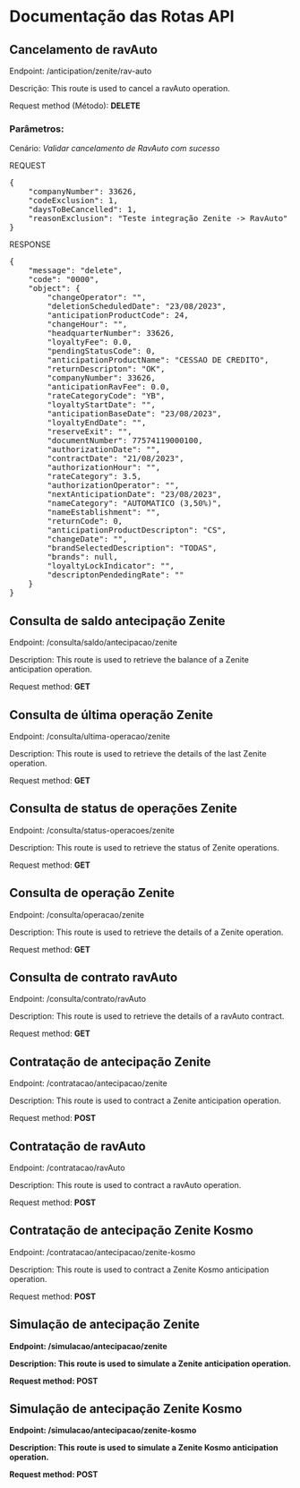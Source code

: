 # Documentação das Rotas API

## Cancelamento de ravAuto
Endpoint: /anticipation/zenite/rav-auto

Descrição: This route is used to cancel a ravAuto operation.

Request method (Método): <b>DELETE</b>

### Parâmetros:

Cenário: *Validar cancelamento de RavAuto com sucesso*

REQUEST

<pre>{
    "companyNumber": 33626,
    "codeExclusion": 1,
    "daysToBeCancelled": 1,
    "reasonExclusion": "Teste integração Zenite -> RavAuto"
}</pre>

RESPONSE

<pre>{
    "message": "delete",
    "code": "0000",
    "object": {
        "changeOperator": "",
        "deletionScheduledDate": "23/08/2023",
        "anticipationProductCode": 24,
        "changeHour": "",
        "headquarterNumber": 33626,
        "loyaltyFee": 0.0,
        "pendingStatusCode": 0,
        "anticipationProductName": "CESSAO DE CREDITO",
        "returnDescripton": "OK",
        "companyNumber": 33626,
        "anticipationRavFee": 0.0,
        "rateCategoryCode": "YB",
        "loyaltyStartDate": "",
        "anticipationBaseDate": "23/08/2023",
        "loyaltyEndDate": "",
        "reserveExit": "",
        "documentNumber": 77574119000100,
        "authorizationDate": "",
        "contractDate": "21/08/2023",
        "authorizationHour": "",
        "rateCategory": 3.5,
        "authorizationOperator": "",
        "nextAnticipationDate": "23/08/2023",
        "nameCategory": "AUTOMATICO (3,50%)",
        "nameEstablishment": "",
        "returnCode": 0,
        "anticipationProductDescripton": "CS",
        "changeDate": "",
        "brandSelectedDescription": "TODAS",
        "brands": null,
        "loyaltyLockIndicator": "",
        "descriptonPendedingRate": ""
    }
}</pre>


## Consulta de saldo antecipação Zenite
Endpoint: /consulta/saldo/antecipacao/zenite

Description: This route is used to retrieve the balance of a Zenite anticipation operation.

Request method: <b>GET</b>

## Consulta de última operação Zenite
Endpoint: /consulta/ultima-operacao/zenite

Description: This route is used to retrieve the details of the last Zenite operation.

Request method: <b>GET</b>

## Consulta de status de operações Zenite
Endpoint: /consulta/status-operacoes/zenite

Description: This route is used to retrieve the status of Zenite operations.

Request method: <b>GET</b>

## Consulta de operação Zenite
Endpoint: /consulta/operacao/zenite

Description: This route is used to retrieve the details of a Zenite operation.

Request method: <b>GET</b>

## Consulta de contrato ravAuto
Endpoint: /consulta/contrato/ravAuto

Description: This route is used to retrieve the details of a ravAuto contract.

Request method: <b>GET</b>

## Contratação de antecipação Zenite
Endpoint: /contratacao/antecipacao/zenite

Description: This route is used to contract a Zenite anticipation operation.

Request method: <b>POST</b>

## Contratação de ravAuto
Endpoint: /contratacao/ravAuto

Description: This route is used to contract a ravAuto operation.

Request method: <b>POST</b>

## Contratação de antecipação Zenite Kosmo
Endpoint: /contratacao/antecipacao/zenite-kosmo

Description: This route is used to contract a Zenite Kosmo anticipation operation.

Request method: <b>POST

## Simulação de antecipação Zenite
Endpoint: /simulacao/antecipacao/zenite

Description: This route is used to simulate a Zenite anticipation operation.

Request method: <b>POST</b>

## Simulação de antecipação Zenite Kosmo
Endpoint: /simulacao/antecipacao/zenite-kosmo

Description: This route is used to simulate a Zenite Kosmo anticipation operation.

Request method: <b>POST</b>
